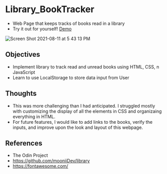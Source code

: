 # Library_BookTracker
- Web Page that keeps tracks of books read in a library
- Try it out for yourself! [Demo](https://vincentz-42.github.io/Library_BookTracker/)

![Screen Shot 2021-08-11 at 5 43 13 PM](https://user-images.githubusercontent.com/49771001/129107625-464ddfa0-6de3-42d8-b724-8a7b601d3645.png)

## Objectives
-  Implement library to track read and unread books using HTML, CSS, n JavaScript
-  Learn to use LocalStorage to store data input from User

## Thoughts
- This was more challenging than I had anticipated. I struggled mostly with customizing the display of all the elements in CSS and organizaing everything in HTML. 
- For future features, I would like to add links to  the books, verify the inputs, and improve upon the look and layout of this webpage. 

## References
- The Odin Project
- https://github.com/mooniiDev/library
- https://fontawesome.com/
